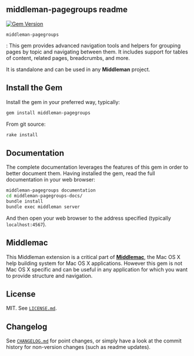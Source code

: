 middleman-pagegroups readme
---------------------------
[![Gem Version](https://badge.fury.io/rb/middleman-pagegroups.svg)](https://badge.fury.io/rb/middleman-pagegroups)


`middleman-pagegroups`

 : This gem provides advanced navigation tools and helpers for grouping pages
   by topic and navigating between them. It includes support for tables of
   content, related pages, breadcrumbs, and more.

   It is standalone and can be used in any **Middleman** project.


Install the Gem
---------------

Install the gem in your preferred way, typically:

~~~ bash
gem install middleman-pagegroups
~~~

From git source:

~~~ bash
rake install
~~~


Documentation
-------------

The complete documentation leverages the features of this gem in order to better
document them. Having installed the gem, read the full documentation in your
web browser:

~~~ bash
middleman-pagegroups documentation
cd middleman-pagegroups-docs/
bundle install
bundle exec middleman server
~~~
   
And then open your web browser to the address specified (typically
`localhost:4567`).


Middlemac
---------

This Middleman extension is a critical part of
[**Middlemac**](https://github.com/middlemac), the Mac OS X help building system
for Mac OS X applications. However this gem is not Mac OS X specific and can be
useful in any application for which you want to provide structure and
navigation.


License
-------

MIT. See [`LICENSE.md`](LICENSE.md).


Changelog
---------

See [`CHANGELOG.md`](CHANGELOG.md) for point changes, or simply have a look at
the commit history for non-version changes (such as readme updates).
